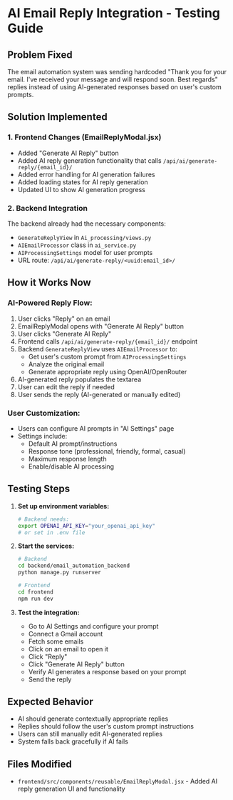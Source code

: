 # AI Email Reply Integration - Testing Guide

## Problem Fixed
The email automation system was sending hardcoded "Thank you for your email. I've received your message and will respond soon. Best regards" replies instead of using AI-generated responses based on user's custom prompts.

## Solution Implemented

### 1. Frontend Changes (EmailReplyModal.jsx)
- Added "Generate AI Reply" button 
- Added AI reply generation functionality that calls `/api/ai/generate-reply/{email_id}/`
- Added error handling for AI generation failures
- Added loading states for AI reply generation
- Updated UI to show AI generation progress

### 2. Backend Integration
The backend already had the necessary components:
- `GenerateReplyView` in `Ai_processing/views.py` 
- `AIEmailProcessor` class in `ai_service.py`
- `AIProcessingSettings` model for user prompts
- URL route: `/api/ai/generate-reply/<uuid:email_id>/`

## How it Works Now

### AI-Powered Reply Flow:
1. User clicks "Reply" on an email
2. EmailReplyModal opens with "Generate AI Reply" button
3. User clicks "Generate AI Reply"
4. Frontend calls `/api/ai/generate-reply/{email_id}/` endpoint
5. Backend `GenerateReplyView` uses `AIEmailProcessor` to:
   - Get user's custom prompt from `AIProcessingSettings`
   - Analyze the original email
   - Generate appropriate reply using OpenAI/OpenRouter
6. AI-generated reply populates the textarea
7. User can edit the reply if needed
8. User sends the reply (AI-generated or manually edited)

### User Customization:
- Users can configure AI prompts in "AI Settings" page
- Settings include:
  - Default AI prompt/instructions
  - Response tone (professional, friendly, formal, casual)
  - Maximum response length
  - Enable/disable AI processing

## Testing Steps

1. **Set up environment variables:**
   ```bash
   # Backend needs:
   export OPENAI_API_KEY="your_openai_api_key"
   # or set in .env file
   ```

2. **Start the services:**
   ```bash
   # Backend
   cd backend/email_automation_backend
   python manage.py runserver

   # Frontend  
   cd frontend
   npm run dev
   ```

3. **Test the integration:**
   - Go to AI Settings and configure your prompt
   - Connect a Gmail account
   - Fetch some emails
   - Click on an email to open it
   - Click "Reply" 
   - Click "Generate AI Reply" button
   - Verify AI generates a response based on your prompt
   - Send the reply

## Expected Behavior
- AI should generate contextually appropriate replies
- Replies should follow the user's custom prompt instructions
- Users can still manually edit AI-generated replies
- System falls back gracefully if AI fails

## Files Modified
- `frontend/src/components/reusable/EmailReplyModal.jsx` - Added AI reply generation UI and functionality
